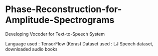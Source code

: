 # Phase-Reconstruction-for-Amplitude-Spectrograms
Developing Vocoder for Text-to-Speech System

Language used : TensorFlow (Keras)
Dataset used : LJ Speech dataset, downloaded audio books


